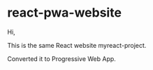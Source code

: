 # react-pwa-website

Hi,
 
This is the same React website myreact-project.

Converted it to Progressive Web App.
